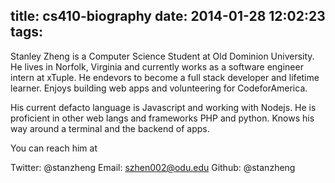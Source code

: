 title: cs410-biography
date: 2014-01-28 12:02:23
tags:
---


Stanley Zheng is a Computer Science Student at Old Dominion University. He lives in Norfolk, Virginia and currently works as a software engineer intern at xTuple. He endevors to become a full stack developer and lifetime learner. Enjoys building web apps and volunteering for CodeforAmerica.

His current defacto language is Javascript and working with Nodejs. He is proficient in other web langs and frameworks PHP and python.  Knows his way around a terminal and the backend of apps. 

You can reach him at

Twitter: @stanzheng
Email: szhen002@odu.edu
Github: @stanzheng

